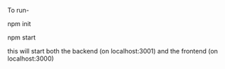 To run-


npm init

npm start

this will start both the backend (on localhost:3001) and the frontend (on localhost:3000)